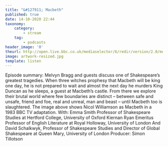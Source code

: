 ```yaml
---
title: "&#127911; Macbeth"
published: true
date: 14-10-2020 22:44
taxonomy:
    category:
        - stream
    tag:
        - podcasts
header_image: '0'
theurl: http://open.live.bbc.co.uk/mediaselector/6/redir/version/2.0/mediaset/audio-nondrm-download/proto/http/vpid/p08szv02.mp3
image: artwork-resized.jpg
template: listen
--- 
```

Episode summary: Melvyn Bragg and guests discuss one of Shakespeare’s greatest tragedies. When three witches prophesy that Macbeth will be king one day, he is not prepared to wait and almost the next day he murders King Duncan as he sleeps, a guest at Macbeth’s castle. From there we explore their brutal world where few boundaries are distinct – between safe and unsafe, friend and foe, real and unreal, man and beast – until Macbeth too is slaughtered. The image above shows Nicol Williamson as Macbeth in a 1983 BBC TV adaptation. With: Emma Smith Professor of Shakespeare Studies at Hertford College, University of Oxford Kiernan Ryan Emeritus Professor of English Literature at Royal Holloway, University of London And David Schalkwyk, Professor of Shakespeare Studies and Director of Global Shakespeare at Queen Mary, University of London Producer: Simon Tillotson
